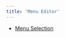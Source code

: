 ```yaml
---
title: 'Menu Editor'
---
```


- [Menu Selection](http://localhost/coreBOSDocumentation/knowledge-base/menu-editor/menuselection)